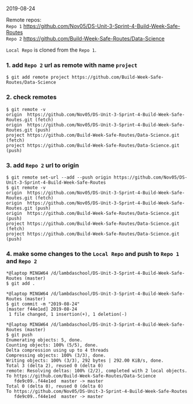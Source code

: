 2019-08-24

Remote repos:   
`Repo 1` https://github.com/Nov05/DS-Unit-3-Sprint-4-Build-Week-Safe-Routes  
`Repo 2` https://github.com/Build-Week-Safe-Routes/Data-Science

`Local Repo` is cloned from the `Repo 1`.

### 1. add `Repo 2` url as remote with name `project`
```
$ git add remote project https://github.com/Build-Week-Safe-Routes/Data-Science
```

### 2. check remotes
```
$ git remote -v
origin  https://github.com/Nov05/DS-Unit-3-Sprint-4-Build-Week-Safe-Routes.git (fetch)
origin  https://github.com/Nov05/DS-Unit-3-Sprint-4-Build-Week-Safe-Routes.git (push)
project https://github.com/Build-Week-Safe-Routes/Data-Science.git (fetch)
project https://github.com/Build-Week-Safe-Routes/Data-Science.git (push)
```

### 3. add `Repo 2` url to origin   
```
$ git remote set-url --add --push origin https://github.com/Nov05/DS-Unit-3-Sprint-4-Build-Week-Safe-Routes
$ git remote -v
origin  https://github.com/Nov05/DS-Unit-3-Sprint-4-Build-Week-Safe-Routes.git (fetch)
origin  https://github.com/Nov05/DS-Unit-3-Sprint-4-Build-Week-Safe-Routes.git (push)
origin  https://github.com/Build-Week-Safe-Routes/Data-Science.git (push)
project https://github.com/Build-Week-Safe-Routes/Data-Science.git (fetch)
project https://github.com/Build-Week-Safe-Routes/Data-Science.git (push)
```

### 4. make some changes to the `Local Repo` and push to `Repo 1` and `Repo 2`  
```
*@laptop MINGW64 /d/lambdaschool/DS-Unit-3-Sprint-4-Build-Week-Safe-Routes (master)
$ git add .

*@laptop MINGW64 /d/lambdaschool/DS-Unit-3-Sprint-4-Build-Week-Safe-Routes (master)
$ git commit -m "2019-08-24"
[master f44e1ed] 2019-08-24
 1 file changed, 1 insertion(+), 1 deletion(-)

*@laptop MINGW64 /d/lambdaschool/DS-Unit-3-Sprint-4-Build-Week-Safe-Routes (master)
$ git push
Enumerating objects: 5, done.
Counting objects: 100% (5/5), done.
Delta compression using up to 4 threads
Compressing objects: 100% (3/3), done.
Writing objects: 100% (3/3), 292 bytes | 292.00 KiB/s, done.
Total 3 (delta 2), reused 0 (delta 0)
remote: Resolving deltas: 100% (2/2), completed with 2 local objects.
To https://github.com/Build-Week-Safe-Routes/Data-Science
   fde9c09..f44e1ed  master -> master
Total 0 (delta 0), reused 0 (delta 0)
To https://github.com/Nov05/DS-Unit-3-Sprint-4-Build-Week-Safe-Routes
   fde9c09..f44e1ed  master -> master
```

